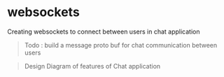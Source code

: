 # websockets
Creating websockets to connect between users in chat application

 > Todo : build a message proto buf for chat communication between users
 
 > Design Diagram of features of Chat application